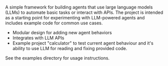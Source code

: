 A simple framework for building agents that use large language models (LLMs) to automate basic tasks or interact with APIs. The project is intended as a starting point for experimenting with LLM-powered agents and includes example code for common use cases.

- Modular design for adding new agent behaviors
- Integrates with LLM APIs
- Example project "calculator" to test current agent behaviour and it's ability to use LLM for reading and fixing provided code.

See the examples directory for usage instructions.
